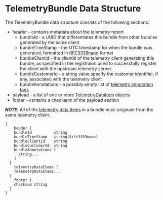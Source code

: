 # TelemetryBundle Data Structure

The TelemetryBundle data structure consists of the following sections:

* header - contains metadata about the telemetry report
  * bundleId - a UUID that differentiates this bundle from other bundles
    generated by the same client
  * bundleTimeStamp - the UTC timestamp for when the bundle was generated,
    formatted in [RFC3339nano](../../telemetrytimestamp.md) format
  * bundleClientId - the clientId of the telemetry client generating this
    bundle, as specified in the registraion used to successfully register
    the client with the upstream telemetry server.
  * bundleCustomerId - a string value specify the customer identifier,
    if any, associated with the telemetry client
  * bundleAnnotations - a possibly empty list of
    [telemetry annotation tags](../../telemetrytag.md)
* payload - a list of one or more [TelemetryDataItem](telemetrydataitem.md) objects
* footer - contains a checksum of the payload section

***NOTE***: All of the [telemetry data items](telemetrydataitem.md)
in a bundle must originate from the same telemetry client.

```
{
	header {
    bundleId          string
    bundleTimeStamp   string($rfc3339nano)
    bundleClientId    string
    bundleCustomerId  string
    bundleAnnotations [
      string...
    ]
  }
	telemetryDataItems [
    TelemetryDataItems...
  ]
	footer {
    checksum string
  }
}
```
